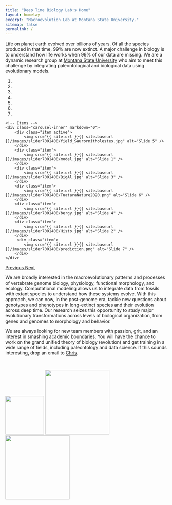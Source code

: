 ```yaml
---
title: "Deep Time Biology Lab:s Home"
layout: homelay
excerpt: "Macroevolution Lab at Montana State University."
sitemap: false
permalink: /
---
```



Life on planet earth evolved over billions of years. Of all the species produced in that time, 99% are now extinct. A major challenge in biology is to understand how life works when 99% of our data are missing. We are a dynamic research group at [Montana State University](https://www.montana.edu/) who aim to meet this challenge by integrating paleontological and biological data using evolutionary models.

<div markdown="0" id="carousel" class="carousel slide" data-ride="carousel" data-interval="5000" data-pause="hover" >
    <!-- Menu -->
    <ol class="carousel-indicators">
        <li data-target="#carousel" data-slide-to="0" class="active"></li>
        <li data-target="#carousel" data-slide-to="1"></li>
        <li data-target="#carousel" data-slide-to="2"></li>
        <li data-target="#carousel" data-slide-to="3"></li>
        <li data-target="#carousel" data-slide-to="4"></li>
        <li data-target="#carousel" data-slide-to="5"></li>
        <li data-target="#carousel" data-slide-to="6"></li>
    </ol>

    <!-- Items -->
    <div class="carousel-inner" markdown="0">
        <div class="item active">
            <img src="{{ site.url }}{{ site.baseurl }}/images/slider7001400/field_Saurornitholestes.jpg" alt="Slide 5" />
        </div>  
        <div class="item">
            <img src="{{ site.url }}{{ site.baseurl }}/images/slider7001400/model.jpg" alt="Slide 1" />
        </div>
        <div class="item">
            <img src="{{ site.url }}{{ site.baseurl }}/images/slider7001400/BigAl.jpg" alt="Slide 3" />
        </div>
        <div class="item">
            <img src="{{ site.url }}{{ site.baseurl }}/images/slider7001400/TuataraNature2020.png" alt="Slide 6" />
        </div>
        <div class="item">
            <img src="{{ site.url }}{{ site.baseurl }}/images/slider7001400/bergy.jpg" alt="Slide 4" />
        </div>
        <div class="item">
            <img src="{{ site.url }}{{ site.baseurl }}/images/slider7001400/Histo.jpg" alt="Slide 2" />
        </div>
         <div class="item">
            <img src="{{ site.url }}{{ site.baseurl }}/images/slider7001400/prediction.png" alt="Slide 7" />
        </div>
    </div>
  <a class="left carousel-control" href="#carousel" role="button" data-slide="prev">
    <span class="glyphicon glyphicon-chevron-left" aria-hidden="true"></span>
    <span class="sr-only">Previous</span>
  </a>
  <a class="right carousel-control" href="#carousel" role="button" data-slide="next">
    <span class="glyphicon glyphicon-chevron-right" aria-hidden="true"></span>
    <span class="sr-only">Next</span>
  </a>
</div>

We are broadly interested in the macroevolutionary patterns and processes of vertebrate genome biology, physiology, functional morphology, and ecology. Computational modeling allows us to integrate data from fossils with extant species to understand how these systems evolve. With this approach, we can now, in the post-genome era, tackle new questions about genotypes and phenotypes in long-extinct species and their evolution across deep time. Our research seizes this opportunity to study major evolutionary transformations across levels of biological organization, from genes and genomes to morphology and behavior.

We are always looking for new team members with passion, grit, and an interest in smashing academic boundaries. You will have the chance to work on the grand unified theory of biology (evolution) and get training in a wide range of fields, including paleontology and data science. If this sounds interesting, drop an email to <a href="mailto:organ@montana.edu">Chris</a>.
<p>&nbsp;</p>
<img src="{{ site.url }}{{ site.baseurl }}/images/dummy.png" width='120'>
<img src="{{ site.url }}{{ site.baseurl }}/images/logopic/MSU2.png" width='200'>
<img src="{{ site.url }}{{ site.baseurl }}/images/logopic/MOR_Logo.png" width='200'>


